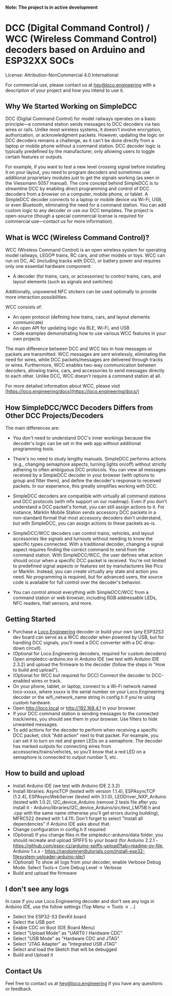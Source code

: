 #### Note: The project is in active development

# DCC (Digital Command Control) / WCC (Wireless Command Control) decoders based on Arduino and ESP32XX SOCs

License: Attribution-NonCommercial 4.0 International

For commercial use, please contact us at hey@loco.engineering with a description of your project and how you intend to use it.

## Why We Started Working on SimpleDCC

DCC (Digital Command Control) for model railways operates on a basic principle—a command station sends messages to DCC decoders via two wires or rails. Unlike most wireless systems, it doesn't involve encryption, authorization, or acknowledgment packets. However, updating the logic on DCC decoders remains a challenge, as it can't be done directly from a laptop or mobile phone without a command station. DCC decoder logic is typically predefined by the manufacturer, only allowing users to toggle certain features or outputs.

For example, if you want to test a new level crossing signal before installing it on your layout, you need to program decoders and sometimes use additional proprietary modules just to get the signals working (as seen in the Viessmann 5057 manual). The core concept behind SimpleDCC is to streamline DCC by enabling direct programming and control of DCC decoders from a browser on a computer, mobile phone, or tablet. A SimpleDCC decoder connects to a laptop or mobile device via Wi-Fi, USB, or even Bluetooth, eliminating the need for a command station. You can add custom logic to any decoder or use our DCC templates. The project is open-source (though a special commercial license is required for commercial use—contact us for more information).

## What is WCC (Wireless Command Control)?

WCC (Wireless Command Control) is an open wireless system for operating model railways, LEGO® trains, RC cars, and other models or toys. WCC can run on DC, AC (including tracks with DCC), or battery power and requires only one essential hardware component:

- A decoder (for trains, cars, or accessories) to control trains, cars, and layout elements (such as signals and switches)

Additionally, unpowered NFC stickers can be used optionally to provide more interaction possibilities.

WCC consists of:
- An open protocol (defining how trains, cars, and layout elements communicate)
- An open API for updating logic via BLE, Wi-Fi, and USB
- Code examples demonstrating how to use various WCC features in your own projects

The main difference between DCC and WCC lies in how messages or packets are transmitted. WCC messages are sent wirelessly, eliminating the need for wires, while DCC packets/messages are delivered through tracks or wires. Furthermore, WCC enables two-way communication between decoders, allowing trains, cars, and accessories to send messages directly to each other. Unlike DCC, WCC doesn't require a command station at all.

For more detailed information about WCC, please visit [https://loco.engineering/docs](https://loco.engineering/docs/)


## How SimpleDCC/WCC Decoders Differs from Other DCC Projects/Decoders

The main differences are:

- You don't need to understand DCC's inner workings because the decoder's logic can be set in the web app without additional programming tools.

- There's no need to study lengthy manuals. SimpleDCC performs actions (e.g., changing semaphore aspects, turning lights on/off) without strictly adhering to often ambiguous DCC protocols. You can view all messages received by a SimpleDCC decoder in your browser (with options to group and filter them), and define the decoder's response to received packets. In our experience, this greatly simplifies working with DCC.

- SimpleDCC decoders are compatible with virtually all command stations and DCC protocols (with mfx support on our roadmap). Even if you don't understand a DCC packet's format, you can still assign actions to it. For instance, Märklin Mobile Station sends accessory DCC packets in a non-standard format that most accessory decoders don't understand, but with SimpleDCC, you can assign actions to these packets as-is.

- SimpleDCC/WCC decoders can control trains, vehicles, and layout accessories like signals and turnouts without needing to know the specific types connected. With a traditional decoder, changing a signal aspect requires finding the correct command to send from the command station. With SimpleDCC/WCC, the user defines what action should occur when a specific DCC packet is received. You're not limited to predefined signal aspects or features set by manufacturers like Pico or Marklin. Instead, you can create virtually any state and action you need. No programming is required, but for advanced users, the source code is available for full control over the decoder's behavior.

- You can control almost everything with SimpleDCC/WCC from a command station or web browser, including RGB addressable LEDs, NFC readers, Hall sensors, and more.


## Getting Started

- Purchase a [Loco.Engineering](https://loco.engineering) decoder or build your own (any ESP32S3 dev board can serve as a WCC decoder when powered by USB, but for handling DCC signals, you'll need a DCC converter with a DC drop-down circuit).
- (Optional for Loco.Engineering decoders, required for custom decoders) Open simpledcc-arduino.ino in Arduino IDE (we test with Arduino IDE 2.3.2) and upload the firmware to the decoder (follow the steps in "How to build and upload").
- (Optional for WCC but required for DCC) Connect the decoder to DCC-enabled wires or track.
- On your phone, tablet, or laptop, connect to a Wi-Fi network named loco-xxxxx, where xxxxx is the serial number on your Loco.Engineering decoder or the wifi_network_name string in config.h if you're using custom hardware.
- Open http://loco.local or http://192.168.4.1 in your browser.
- If your DCC command station is sending messages to the connected track/wires, you should see them in your browser. Use filters to hide unwanted messages.
- To add actions for the decoder to perform when receiving a specific DCC packet, click "Add action" next to that packet. For example, you can set it to turn on red and green LEDs on a semaphore. The decoder has marked outputs for connecting wires from accessories/trains/vehicles, so you'll know that a red LED on a semaphore is connected to output number 5, etc.


## How to build and upload

- Install Arduino IDE (we test with Arduino IDE 2.3.2)
- Install libraries: AsyncTCP (tested with version 1.1.4), ESPAsyncTCP (1.2.4), ESPAsyncWebServer (tested with 3.1.0), LEDDriver_NXP_Arduino (tested with 1.0.2), I2C_device_Arduino (remove 2 tests file after you install it - Arduino/libraries/I2C_device_Arduino/src/test_LM75B.h and .cpp with the same name otherwise you'll get errors during building), MFRC522 (tested with 1.4.11). Don't forget to select "Install all dependencies" if Arduino IDE asks about that.
- Change configuration in config.h if required
- (Optional) If you change files in the simpledcc-arduino/data folder, you should recreate and upload SPIFFS to your board (for Arduino 2.2.1 - https://github.com/espx-cz/arduino-spiffs-upload?tab=readme-ov-file, Arduino 1.x.x - https://randomnerdtutorials.com/install-esp32-filesystem-uploader-arduino-ide/)
- (Optional) To show all logs from your decoder, enable Verbose Debug Mode. Select Tools-> Core Debug Level -> Verbose
- Build and upload the firmware


## I don't see any logs

In case if you use Loco.Engineering decoder and don't see any logs in Arduino IDE, use the follow settings (Top Menu -> Tools -> ...)

- Select the ESP32-S3 DevKit board
- Select the USB port
- Enable CDC on Boot (IDE Board Menu)
- Select "Upload Mode" as "UART0 / Hardware CDC"
- Select "USB Mode" as "Hardware CDC and JTAG"
- Select "JTAG Adapter" as "Integrated USB JTAG"
- Select and load the Sketch that will be debugged
- Build and Upload it

## Contact Us

Feel free to contact us at hey@loco.engineering if you have any questions or feedback.
